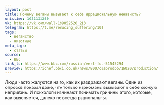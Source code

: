 ```yaml
---
layout: post
title: Почему веганы вызывают к себе иррациональную ненависть?
unixtime: 1622132289
vk: https://vk.com/wall-199052526_213
telegram: https://t.me/reducing_suffering/108
tags:
  - веганство
  - животные
meta_tags:
  - статьи
source:
  - BBC
link_to: https://www.bbc.com/russian/vert-fut-51545294
preview: https://ichef.bbci.co.uk/news/800/cpsprodpb/16020/production/_110944109_hate1.jpg.webp
---
```

Люди часто жалуются на то, как их раздражают веганы. Один из опросов показал даже, что только наркоманы вызывают к себе схожую неприязнь. И психологи начинают понимать причины этого, которые, как выясняется, далеко не всегда рациональны.